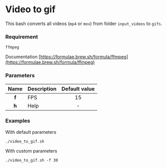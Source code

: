 # Video to gif

This bash converts all videos (`mp4` or `mov`) from folder `input_videos` to `gifs`.

### Requirement
`ffmpeg` 

Documentation
[https://formulae.brew.sh/formula/ffmpeg](https://formulae.brew.sh/formula/ffmpeg)

### Parameters
|Name|Description|Default value|
|:----:|:-----------|:-----:|
|**f**|FPS|15|
|**h**|Help|-|

### Examples
With default parameters

`./video_to_gif.sh`

With custom parameters

`./video_to_gif.sh -f 30`
